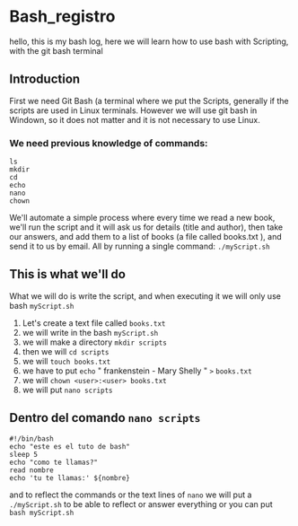 # Bash_registro

hello, this is my bash log, here we will learn how to use bash with Scripting, with the git bash terminal

## Introduction

First we need Git Bash (a terminal where we put the Scripts, generally if the scripts are used in Linux terminals.
However we will use git bash in Windown, so it does not matter and it is not necessary to use Linux.

### We need previous knowledge of commands:
```
ls
mkdir
cd
echo
nano
chown
```
We'll automate a simple process where every time we read a new book, we'll run the script and it will ask us for details (title and author), then take our answers, and add them to a list of books (a file called books.txt ), and send it to us by email. All by running a single command: ``` ./myScript.sh ```

## This is what we'll do

What we will do is write the script, and when executing it we will only use bash ``` myScript.sh ```

1. Let's create a text file called ``` books.txt ```
2. we will write in the bash ``` myScript.sh ```
3. we will make a directory ``` mkdir scripts ```
4. then we will ``` cd scripts ```
5. we will ``` touch books.txt ```
6. we have to put ``` echo ``` " frankenstein - Mary Shelly " ```>``` ``` books.txt ```
7. we will ```chown <user>:<user> books.txt```
8. we will put ``` nano scripts ```

## Dentro del comando ``` nano scripts ```
``` 
#!/bin/bash
echo "este es el tuto de bash"
sleep 5
echo "como te llamas?"
read nombre
echo 'tu te llamas:' ${nombre}
```
and to reflect the commands or the text lines of ``` nano ``` we will put a ``` ./myScript.sh``` to be able to reflect or answer everything or you can put ``` bash myScript.sh```
